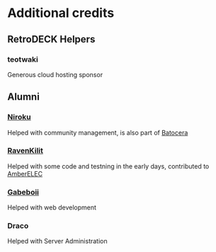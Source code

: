 # Additional credits

## RetroDECK Helpers

### teotwaki
Generous cloud hosting sponsor

## Alumni

### [Niroku](https://github.com/Hew-ux)
Helped with community management, is also part of [Batocera](https://batocera.org/)

### [RavenKilit](https://github.com/RavenKilit)
Helped with some code and testning in the early days, contributed to [AmberELEC](https://amberelec.org/)

### [Gabeboii](https://github.com/gabeeeboii)
Helped with web development

### Draco
Helped with Server Administration



